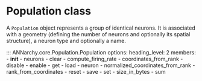 # Population class

A `Population` object represents a group of identical neurons. It is
associated with a geometry (defining the number of neurons and
optionally its spatial structure), a neuron type and optionally a name.

::: ANNarchy.core.Population.Population
    options:
      heading_level: 2
      members:
        - __init__
        - neurons
        - clear
        - compute_firing_rate
        - coordinates_from_rank
        - disable
        - enable
        - get
        - load
        - neuron
        - normalized_coordinates_from_rank
        - rank_from_coordinates
        - reset
        - save
        - set
        - size_in_bytes
        - sum
